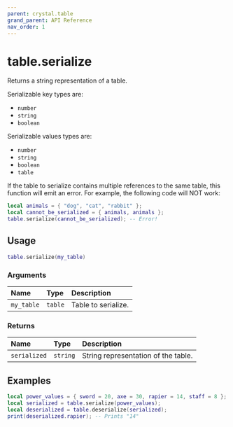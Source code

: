 ```yaml
---
parent: crystal.table
grand_parent: API Reference
nav_order: 1
---
```


# table.serialize

Returns a string representation of a table.

Serializable key types are:

- `number`
- `string`
- `boolean`

Serializable values types are:

- `number`
- `string`
- `boolean`
- `table`

If the table to serialize contains multiple references to the same table, this function will emit an error. For example, the following code will NOT work:

```lua
local animals = { "dog", "cat", "rabbit" };
local cannot_be_serialized = { animals, animals };
table.serialize(cannot_be_serialized); -- Error!
```

## Usage

```lua
table.serialize(my_table)
```

### Arguments

| Name       | Type    | Description         |
| :--------- | :------ | :------------------ |
| `my_table` | `table` | Table to serialize. |

### Returns

| Name         | Type     | Description                         |
| :----------- | :------- | :---------------------------------- |
| `serialized` | `string` | String representation of the table. |

## Examples

```lua
local power_values = { sword = 20, axe = 30, rapier = 14, staff = 8 };
local serialized = table.serialize(power_values);
local deserialized = table.deserialize(serialized);
print(deserialized.rapier); -- Prints "14"
```
